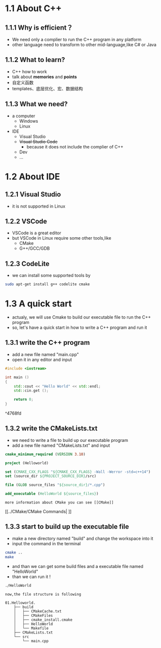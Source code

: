 # 1.1 About C++
## 1.1.1 Why is efficient？
- We need only a complier to run the C++ program in any platform
- other language need to transform to other mid-language,like C# or Java

## 1.1.2 What to learn?
- C++ how to work
- talk about **memories** and **points**
- 自定义函数
- templates、底层优化、宏、数据结构

## 1.1.3 What we need?
- a computer
	- Windows
	- Linux
- IDE
	- Visual Studio
	- ~~Visual Studio Code~~
		- because it does not include the complier of C++
	- Dev
	- ...

# 1.2 About IDE
## 1.2.1 Visual Studio
- it is not supported in Linux

## 1.2.2 VSCode
- VSCode is a great editor
- but VSCode in Linux require some other tools,like
	- CMake
	- G++/GCC/GDB

## 1.2.3 CodeLite
- we can install some supported tools by
```bash
sudo apt-get install g++ codelite cmake
```

# 1.3 A quick start
- actualy, we will use Cmake to build our executable file to run the C++ program
- so, let's have a quick start in how to write a C++ program and run it

## 1.3.1 write the C++ program
- add a new file named "main.cpp"
- open it in any editor and input
```cpp
#include <iostream>

int main ()
{
	std::cout << "Hello World" << std::endl;
	std::cin.get ();

	return 0;
}
```

^4768fd

## 1.3.2 write the CMakeLists.txt
- we need to write a file to build up our executable program
- add a new file named "CMakeLists.txt" and input
```CMake
cmake_minimum_required (VERSION 3.10)

project (Helloworld)

set (CMAKE_CXX_FLAGS "${CMAKE_CXX_FLAGS} -Wall -Werror -std=c++14")
set (source_dir ${PROJECT_SOURCE_DIR}/src)

file (GLOB source_files "${source_dir}/*.cpp")

add_executable (HelloWorld ${source_files})
```
```ad-tip
more information about CMake you can see [[CMake]]
```
[[../CMake/CMake Commands| ]]
## 1.3.3 start to build up the executable file
- make a new directory named "build" and change the workspace into it
- input the command in the terminal
```bash
cmake ..
make
```
- and than we can get some build files and a executable file named "HelloWorld"
- than we can run it !
```bash
./HelloWorld
```

```ad-tip
now,the file structure is following
```
```
01.Helloworld.
	├── build
	│   ├── CMakeCache.txt
	│   ├── CMakeFiles
	│   ├── cmake_install.cmake
	│   ├── HelloWorld
	│   └── Makefile
	├── CMakeLists.txt
	└── src
		└── main.cpp
```
